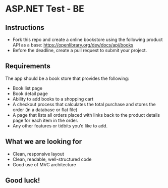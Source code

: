# ASP.NET Test - BE
 
## Instructions
- Fork this repo and create a online bookstore using the following product API as a base:
https://openlibrary.org/dev/docs/api/books
- Before the deadline, create a pull request to submit your project.
 
## Requirements
The app should be a book store that provides the following:
 
- Book list page
- Book detail page
- Ability to add books to a shopping cart
- A checkout process that calculates the total purchase and stores the order (in a database or flat file)
- A page that lists all orders placed with links back to the product details page for each item in the order.
- Any other features or tidbits you’d like to add. 
 
## What we are looking for
- Clean, responsive layout
- Clean, readable, well-structured code
- Good use of MVC architecture
 
## Good luck!
